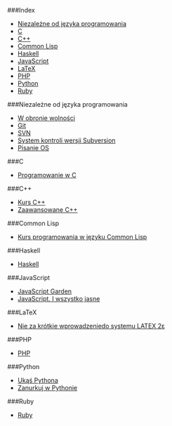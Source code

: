 ###Index
* [Niezależne od języka programowania](#niezale%C5%BCne-od-j%C4%99zyka-programowania)
* [C](#c)
* [C++](#c-1)
* [Common Lisp](#common-lisp)
* [Haskell](#haskell)
* [JavaScript](#javascript)
* [LaTeX](#latex)
* [PHP](#php)
* [Python](#python)
* [Ruby](#ruby)

###Niezależne od języka programowania

* [W obronie wolności](http://stallman.helion.pl)
* [Git](http://pl.wikibooks.org/wiki/Git)
* [SVN](http://pl.wikibooks.org/wiki/Subversion)
* [System kontroli wersji Subversion](http://svnbook.opensys.pl)
* [Pisanie OS](http://pl.wikibooks.org/wiki/Pisanie_OS)

###C

* [Programowanie w C](http://upload.wikimedia.org/wikibooks/pl/6/6a/C.pdf)

###C++

* [Kurs C++](http://cpp0x.pl/kursy/Kurs-C++/1)
* [Zaawansowane C++](http://wazniak.mimuw.edu.pl/index.php?title=Zaawansowane_CPP)

###Common Lisp

* [Kurs programowania w języku Common Lisp](http://jcubic.pl/lisp_tutorial.php)

###Haskell

* [Haskell](http://pl.wikibooks.org/wiki/Haskell)

###JavaScript

* [JavaScript Garden](http://bonsaiden.github.io/JavaScript-Garden/pl)
* [JavaScript. I wszystko jasne](http://www.bt4.pl/kursy/javascript/wszystko-jasne/)

###LaTeX

* [Nie za krótkie wprowadzeniedo systemu LATEX 2ε](http://www.ctan.org/tex-archive/info/lshort/polish)

###PHP

* [PHP](http://pl.wikibooks.org/wiki/PHP)

###Python

* [Ukąś Pythona](http://python.edu.pl/byteofpython/index.html)
* [Zanurkuj w Pythonie](http://pl.wikibooks.org/wiki/Zanurkuj_w_Pythonie)

###Ruby

* [Ruby](http://pl.wikibooks.org/wiki/Ruby)
